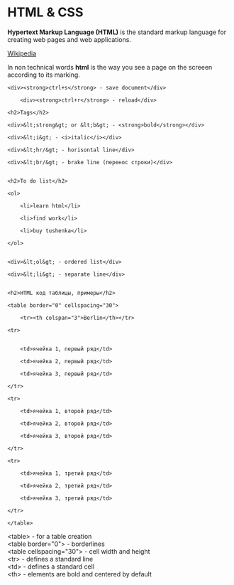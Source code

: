 # HTML & CSS

**Hypertext Markup Language (HTML)** is the standard markup language for creating web pages and web applications. 

[Wikipedia](https://en.wikipedia.org/wiki/HTML)

In non technical words **html** is the way you see a page on the screeen according to its marking.



	<div><strong>ctrl+s</strong> - save document</div>

        <div><strong>ctrl+r</strong> - reload</div>

	<h2>Tags</h2>

	<div>&lt;strong&gt; or &lt;b&gt; - <strong>bold</strong></div>
	
	<div>&lt;i&gt; - <i>italic</i></div>	

	<div>&lt;hr/&gt; - horisontal line</div>

	<div>&lt;br/&gt; - brake line (перенос строки)</div>
	
	
	<h2>To do list</h2>

	<ol>

		<li>learn html</li>

		<li>find work</li>

		<li>buy tushenka</li>

	</ol>

	
	<div>&lt;ol&gt; - ordered list</div>	

	<div>&lt;li&gt; - separate line</div>
	
	
	<h2>HTML код таблицы, примеры</h2>

	<table border="0" cellspacing="30">

		<tr><th colspan="3">Berlin</th></tr>

	<tr>


		<td>ячейка 1, первый ряд</td>

		<td>ячейка 2, первый ряд</td>

		<td>ячейка 3, первый ряд</td>

	</tr>

	<tr>

		<td>ячейка 1, второй ряд</td>

		<td>ячейка 2, второй ряд</td>

		<td>ячейка 3, второй ряд</td>

	</tr>

	<tr>

		<td>ячейка 1, третий ряд</td>

		<td>ячейка 2, третий ряд</td>

		<td>ячейка 3, третий ряд</td>

	</tr>

	</table> 


<div>&lt;table&gt; - for a table creation</div>

<div>&lt;table border="0"&gt; - borderlines</div>

<div>&lt;table cellspacing="30"&gt; - cell width and height </div>

<div>&lt;tr&gt; - defines a standard line

<div>&lt;td&gt; - defines a standard cell


<div>&lt;th&gt; - elements are bold and centered by default


</body>
</html>


